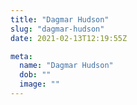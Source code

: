 ```yaml
---
title: "Dagmar Hudson"
slug: "dagmar-hudson"
date: 2021-02-13T12:19:55Z

meta:
  name: "Dagmar Hudson"
  dob: ""
  image: ""
---
```


